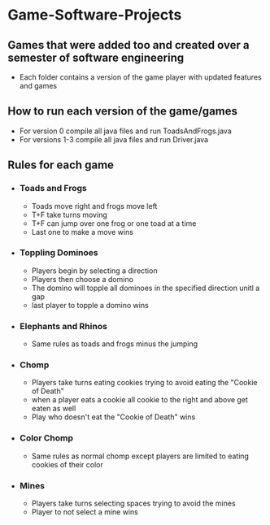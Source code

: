 # Game-Software-Projects
## Games that were added too and created over a semester of software engineering
- Each folder contains a version of the game player with updated features and games


## How to run each version of the game/games
- For version 0 compile all java files and run ToadsAndFrogs.java
- For versions 1-3 compile all java files and run Driver.java

## Rules for each game
- ### Toads and Frogs
  - Toads move right and frogs move left
  - T+F take turns moving
  - T+F can jump over one frog or one toad at a time
  - Last one to make a move wins

- ### Toppling Dominoes
  - Players begin by selecting a direction
  - Players then choose a domino
  - The domino will topple all dominoes in the specified direction unitl a gap
  - last player to topple a domino wins

- ### Elephants and Rhinos
  - Same rules as toads and frogs minus the jumping

- ### Chomp
  - Players take turns eating cookies trying to avoid eating the "Cookie of Death"
  - when a player eats a cookie all cookie to the right and above get eaten as well
  - Play who doesn't eat the "Cookie of Death" wins

- ### Color Chomp
  - Same rules as normal chomp except players are limited to eating cookies of their color

- ### Mines
  - Players take turns selecting spaces trying to avoid the mines
  - Player to not select a mine wins
